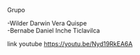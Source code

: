 Grupo

-Wilder Darwin Vera Quispe   
-Bernabe Daniel Inche Ticlavilca

link youtube
https://youtu.be/Nyd19RkEA6A